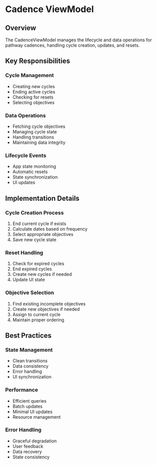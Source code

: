 # Cadence ViewModel

## Overview
The CadenceViewModel manages the lifecycle and data operations for pathway cadences, handling cycle creation, updates, and resets.

## Key Responsibilities

### Cycle Management
- Creating new cycles
- Ending active cycles
- Checking for resets
- Selecting objectives

### Data Operations
- Fetching cycle objectives
- Managing cycle state
- Handling transitions
- Maintaining data integrity

### Lifecycle Events
- App state monitoring
- Automatic resets
- State synchronization
- UI updates

## Implementation Details

### Cycle Creation Process
1. End current cycle if exists
2. Calculate dates based on frequency
3. Select appropriate objectives
4. Save new cycle state

### Reset Handling
1. Check for expired cycles
2. End expired cycles
3. Create new cycles if needed
4. Update UI state

### Objective Selection
1. Find existing incomplete objectives
2. Create new objectives if needed
3. Assign to current cycle
4. Maintain proper ordering

## Best Practices

### State Management
- Clean transitions
- Data consistency
- Error handling
- UI synchronization

### Performance
- Efficient queries
- Batch updates
- Minimal UI updates
- Resource management

### Error Handling
- Graceful degradation
- User feedback
- Data recovery
- State consistency 